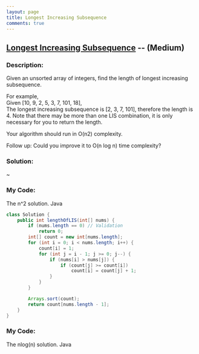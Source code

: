 ```yaml
---
layout: page
title: Longest Increasing Subsequence
comments: true
---
```


## [Longest Increasing Subsequence](https://leetcode.com/problems/longest-increasing-subsequence/description/) -- (Medium)

### Description:
Given an unsorted array of integers, find the length of longest increasing subsequence.  
  
For example,  
Given [10, 9, 2, 5, 3, 7, 101, 18],  
The longest increasing subsequence is [2, 3, 7, 101], therefore the length is 4. Note that there may be more than one LIS combination, it is only necessary for you to return the length.
  
Your algorithm should run in O(n2) complexity.  
  
Follow up: Could you improve it to O(n log n) time complexity?  
      
### Solution:
~
  
### My Code:
The n^2 solution.
Java
```java
class Solution {
    public int lengthOfLIS(int[] nums) {
        if (nums.length == 0) // Validation
            return 0;
        int[] count = new int[nums.length];
        for (int i = 0; i < nums.length; i++) {
            count[i] = 1;
            for (int j = i - 1; j >= 0; j--) {
                if (nums[i] > nums[j]) {
                    if (count[j] >= count[i])
                        count[i] = count[j] + 1;
                }
            }
        }

        Arrays.sort(count);
        return count[nums.length - 1];
    }
}
```

### My Code:
The nlog(n) solution.
Java
 ```java
 
 ```
